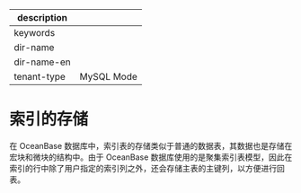 |description||
|---|---|
|keywords||
|dir-name||
|dir-name-en||
|tenant-type|MySQL Mode|

# 索引的存储 

在 OceanBase 数据库中，索引表的存储类似于普通的数据表，其数据也是存储在宏块和微块的结构中。由于 OceanBase 数据库使用的是聚集索引表模型，因此在索引的行中除了用户指定的索引列之外，还会存储主表的主键列，以方便进行回表。

